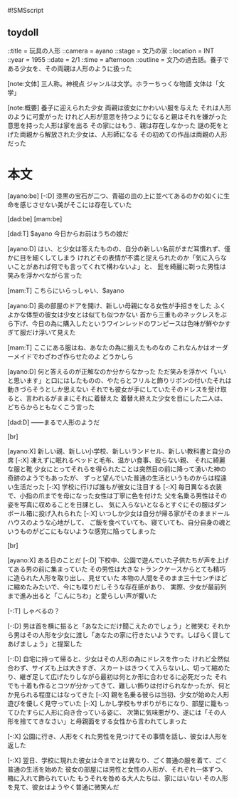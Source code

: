 #!SMSscript

## toydoll

::title = 玩具の人形
::camera = ayano
::stage = 文乃の家
::location = INT
::year = 1955
::date = 2/1
::time = afternoon
::outline = 文乃の過去話。養子である少女を、その両親は人形のように扱った

[note:文体]
三人称。神視点
ジャンルは文学。ホラーちっくな物語
文体は「文学」

[note:概要]
養子に迎えられた少女
両親は彼女にかわいい服を与えた
それは人形のように可愛がった
けれど人形が意思を持つようになると親はそれを嫌がった
意思を持った人形は家を出る
その家にはもう、親は存在しなかった
謎の死をとげた両親から解放された少女は、人形師になる
その初めての作品は両親の人形だった

# 本文

[ayano:be]
[-:D]
漆黒の宝石が二つ、青磁の皿の上に並べてあるのかの如くに生命を感じさせない美がそこには存在していた

[dad:be]
[mam:be]

[dad:T]
$ayano
今日からお前はうちの娘だ

[ayano:D]
はい、と少女は答えたものの、自分の新しい名前がまだ耳慣れず、僅かに目を細くしてしまう
けれどその表情が不満と捉えられたのか「気に入らないことがあれば何でも言ってくれて構わないよ」と、
髭を綺麗に剃った男性は笑みを浮かべながら言った

[mam:T]
こちらにいらっしゃい、$ayano

[ayano:D]
奥の部屋のドアを開け、新しい母親になる女性が手招きをした
ふくよかな体型の彼女は少女とは似ても似つかない
首から三重ものネックレスをぶら下げ、今日の為に購入したというワインレッドのワンピースは色味が鮮やかすぎて服だけ浮いて見えた

[mam:T]
ここにある服はね、あなたの為に揃えたものなの
これなんかはオーダーメイドでわざわざ作らせたのよ
どうかしら

[ayano:D]
何と答えるのが正解なのか分からなかった
ただ笑みを浮かべ「いいと思います」と口にはしたものの、やたらとフリルと飾りリボンの付いたそれは動きづらそうとしか思えない
それでも彼女が手にしていたそのドレスを受け取ると、言われるがままにそれに着替えた
着替え終えた少女を目にした二人は、どちらからともなくこう言った


[dad:D]
――まるで人形のようだ

[br]

[ayano:X]
新しい親、新しい小学校、新しいランドセル、新しい教科書と自分の席
[-:X]
凍えずに眠れるベッドと毛布、温かい食事、殴らない親、
それに綺麗な服と靴
少女にとってそれらを得られたことは突然目の前に降って湧いた神の奇跡のようでもあったが、
ずっと望んでいた普通の生活というものからは程遠い生活だった
[-:X]
学校に行けば誰もが彼女に注目する
[-:X]
毎日異なる衣装で、小指の爪までを母になった女性は丁寧に色を付けた
父を名乗る男性はその姿を写真に収めることを日課とし、
気に入らないとなるとすぐにその服はダンボール箱に投げ入れられた
[-:X]
いつしか少女は自分が帰る家がそのままドールハウスのような心地がして、
ご飯を食べていても、寝ていても、自分自身の魂というものがどこにもないような感覚に陥ってしまった

[br]

[ayano:X]
ある日のことだ
[-:D]
下校中、公園で遊んでいた子供たちが声を上げてある男の前に集まっていた
その男性は大きなトランクケースからとても精巧に造られた人形を取り出し、見せていた
本物の人間をそのまま三十センチほどに縮めたみたいで、今にも喋りだしそうな存在感があり、
実際、少女が最前列まで進み出ると「こんにちわ」と愛らしい声が響いた

[-:T]
しゃべるの？

[-:D]
男は首を横に振ると「あなたにだけ聞こえたのでしょう」と微笑む
それから男はその人形を少女に渡し「あなたの家に行きたいようです。しばらく貸してあげましょう」と提案した

[-:D]
自宅に持って帰ると、少女はその人形の為にドレスを作った
けれど全然似合わず、サイズも上は大きすぎ、スカートはきつくて入らないし、切って縮めたり、継ぎ足して広げたりしながら最初は何とか形に合わせるに必死だった
それでも十着も作るとコツが分かってきて、難しい飾りは付けられなかったが、何とか見られる程度にはなってきた
[-:X]
親を名乗る彼らは当初、少女が始めた人形遊びを優しく見守っていた
[-:X]
しかし学校もサボりがちになり、部屋に籠もってひたすらに人形に向き合っている姿に、
次第に気味悪がり、遂には「その人形を捨ててきなさい」と母親面をする女性から言われてしまった

[-:X]
公園に行き、人形をくれた男性を見つけてその事情を話し、彼女は人形を返した

[-:X]
翌日、学校に現れた彼女は今までとは異なり、ごく普通の服を着て、ごく普通の生活を始めた
彼女の部屋には男性と女性の人形が、それぞれ一体ずつ、箱に入れて飾られていた
もうそれを咎める大人たちは、家にはいない
その人形を見て、彼女はようやく普通に微笑んだ
